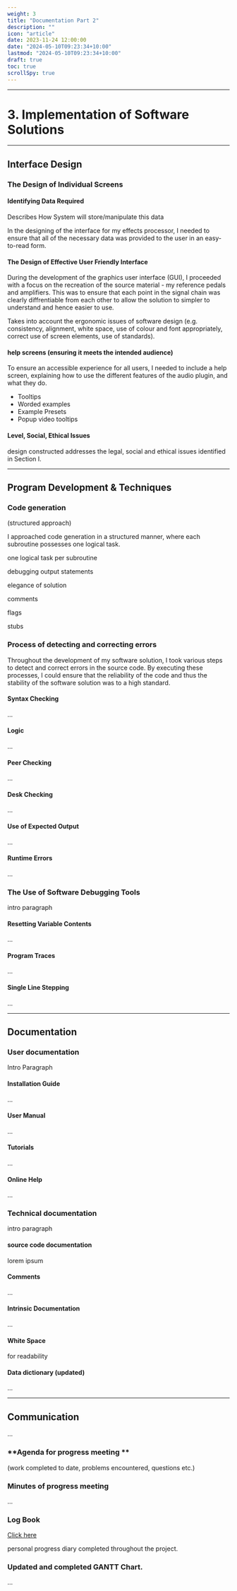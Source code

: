 ```yaml
---
weight: 3
title: "Documentation Part 2"
description: ""
icon: "article"
date: 2023-11-24 12:00:00
date: "2024-05-10T09:23:34+10:00"
lastmod: "2024-05-10T09:23:34+10:00"
draft: true
toc: true
scrollSpy: true
---
```


----
# 3. **Implementation of Software Solutions**
----

## **Interface Design**

### **The Design of Individual Screens**

#### Identifying Data Required

Describes How System will store/manipulate this data

In the designing of the interface for my effects processor, I needed to ensure that all of the necessary data was provided to the user in an easy-to-read form.

#### The Design of Effective User Friendly Interface

During the development of the graphics user interface (GUI), I proceeded with a focus on the recreation of the source material - my reference pedals and amplifiers. This was to ensure that each point in the signal chain was clearly diffrentiable from each other to allow the solution to simpler to understand and hence easier to use.

Takes into account the ergonomic issues of software design (e.g. consistency, alignment, white space, use of colour and font appropriately, correct use of screen elements, use of standards).

#### help screens (ensuring it meets the intended audience)
To ensure an accessible experience for all users, I needed to include a help screen, explaining how to use the different features of the audio plugin, and what they do.

- Tooltips
- Worded examples
- Example Presets
- Popup video tooltips


#### Level, Social, Ethical Issues

design constructed addresses the legal, social and ethical issues identified in Section I.

----

## **Program Development & Techniques**

### **Code generation**
(structured approach)

I approached code generation in a structured manner, where each subroutine possesses one logical task.

one logical task per subroutine

debugging output statements

elegance of solution

comments

flags 

stubs


### **Process of detecting and correcting errors**
Throughout the development of my software solution, I took various steps to detect and correct errors in the source code. By executing these processes, I could ensure that the reliability of the code and thus the stability of the software solution was to a high standard.

#### Syntax Checking
...

#### Logic
...

#### Peer Checking
...

#### Desk Checking
...

#### Use of Expected Output
...

#### Runtime Errors
...

### **The Use of Software Debugging Tools**
intro paragraph

#### Resetting Variable Contents
...

#### Program Traces
...

#### Single Line Stepping
...

----

## **Documentation**
### **User documentation**
Intro Paragraph

#### Installation Guide
...

#### User Manual
...

#### Tutorials
...

#### Online Help
...

### **Technical documentation**
intro paragraph

#### source code documentation
lorem ipsum

#### Comments
...

#### Intrinsic Documentation
...

#### White Space
for readability

#### Data dictionary (updated)
...

----

## **Communication**
...

### **Agenda for progress meeting **

(work completed to date, problems encountered, questions etc.)

### **Minutes of progress meeting**

...

### **Log Book**

[Click here](projectlog)

personal progress diary completed throughout the project.

### **Updated and completed GANTT Chart.**
...